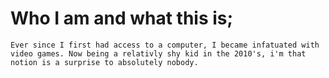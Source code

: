 # Who I am and what this is;
    Ever since I first had access to a computer, I became infatuated with video games. Now being a relativly shy kid in the 2010's, i'm that notion is a surprise to absolutely nobody.